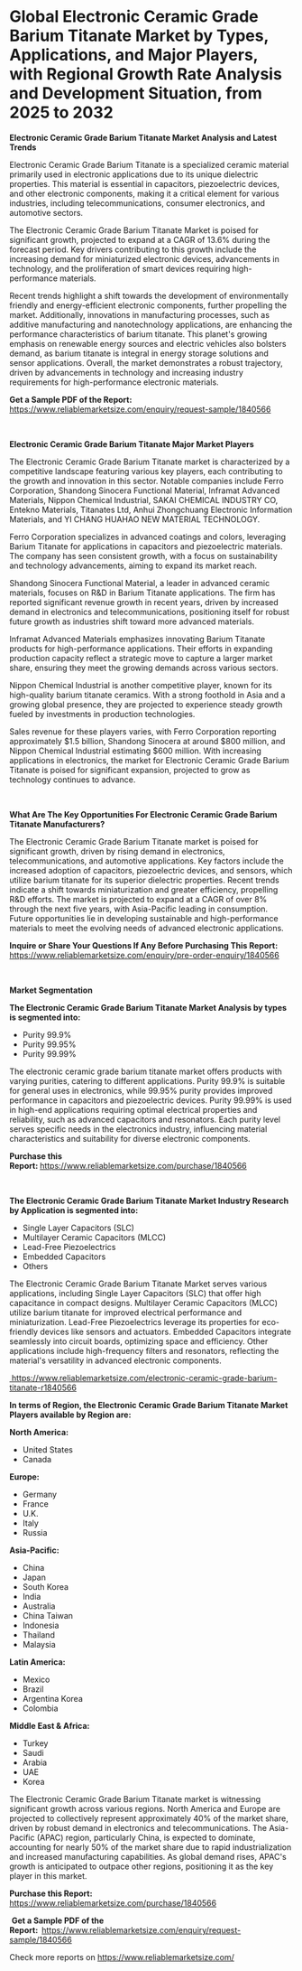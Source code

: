 <p><h1>Global Electronic Ceramic Grade Barium Titanate Market by Types, Applications, and Major Players, with Regional Growth Rate Analysis and Development Situation, from 2025 to 2032</h1></p><p><strong>Electronic Ceramic Grade Barium Titanate Market Analysis and Latest Trends</strong></p>
<p><p>Electronic Ceramic Grade Barium Titanate is a specialized ceramic material primarily used in electronic applications due to its unique dielectric properties. This material is essential in capacitors, piezoelectric devices, and other electronic components, making it a critical element for various industries, including telecommunications, consumer electronics, and automotive sectors.</p><p>The Electronic Ceramic Grade Barium Titanate Market is poised for significant growth, projected to expand at a CAGR of 13.6% during the forecast period. Key drivers contributing to this growth include the increasing demand for miniaturized electronic devices, advancements in technology, and the proliferation of smart devices requiring high-performance materials. </p><p>Recent trends highlight a shift towards the development of environmentally friendly and energy-efficient electronic components, further propelling the market. Additionally, innovations in manufacturing processes, such as additive manufacturing and nanotechnology applications, are enhancing the performance characteristics of barium titanate. This planet's growing emphasis on renewable energy sources and electric vehicles also bolsters demand, as barium titanate is integral in energy storage solutions and sensor applications. Overall, the market demonstrates a robust trajectory, driven by advancements in technology and increasing industry requirements for high-performance electronic materials.</p></p>
<p><strong>Get a Sample PDF of the Report:&nbsp;</strong> <a href="https://www.reliablemarketsize.com/enquiry/request-sample/1840566?utm_campaign=2268&utm_medium=2&utm_source=Github&utm_content=ia&utm_term=03022025&utm_id=electronic-ceramic-grade-barium-titanate">https://www.reliablemarketsize.com/enquiry/request-sample/1840566</a></p>
<p>&nbsp;</p>
<p><strong>Electronic Ceramic Grade Barium Titanate Major Market Players</strong></p>
<p><p>The Electronic Ceramic Grade Barium Titanate market is characterized by a competitive landscape featuring various key players, each contributing to the growth and innovation in this sector. Notable companies include Ferro Corporation, Shandong Sinocera Functional Material, Inframat Advanced Materials, Nippon Chemical Industrial, SAKAI CHEMICAL INDUSTRY CO, Entekno Materials, Titanates Ltd, Anhui Zhongchuang Electronic Information Materials, and YI CHANG HUAHAO NEW MATERIAL TECHNOLOGY.</p><p>Ferro Corporation specializes in advanced coatings and colors, leveraging Barium Titanate for applications in capacitors and piezoelectric materials. The company has seen consistent growth, with a focus on sustainability and technology advancements, aiming to expand its market reach.</p><p>Shandong Sinocera Functional Material, a leader in advanced ceramic materials, focuses on R&D in Barium Titanate applications. The firm has reported significant revenue growth in recent years, driven by increased demand in electronics and telecommunications, positioning itself for robust future growth as industries shift toward more advanced materials.</p><p>Inframat Advanced Materials emphasizes innovating Barium Titanate products for high-performance applications. Their efforts in expanding production capacity reflect a strategic move to capture a larger market share, ensuring they meet the growing demands across various sectors.</p><p>Nippon Chemical Industrial is another competitive player, known for its high-quality barium titanate ceramics. With a strong foothold in Asia and a growing global presence, they are projected to experience steady growth fueled by investments in production technologies.</p><p>Sales revenue for these players varies, with Ferro Corporation reporting approximately $1.5 billion, Shandong Sinocera at around $800 million, and Nippon Chemical Industrial estimating $600 million. With increasing applications in electronics, the market for Electronic Ceramic Grade Barium Titanate is poised for significant expansion, projected to grow as technology continues to advance.</p></p>
<p>&nbsp;</p>
<p><strong>What Are The Key Opportunities For Electronic Ceramic Grade Barium Titanate Manufacturers?</strong></p>
<p><p>The Electronic Ceramic Grade Barium Titanate market is poised for significant growth, driven by rising demand in electronics, telecommunications, and automotive applications. Key factors include the increased adoption of capacitors, piezoelectric devices, and sensors, which utilize barium titanate for its superior dielectric properties. Recent trends indicate a shift towards miniaturization and greater efficiency, propelling R&D efforts. The market is projected to expand at a CAGR of over 8% through the next five years, with Asia-Pacific leading in consumption. Future opportunities lie in developing sustainable and high-performance materials to meet the evolving needs of advanced electronic applications.</p></p>
<p><strong>Inquire or Share Your Questions If Any Before Purchasing This Report:</strong> <a href="https://www.reliablemarketsize.com/enquiry/pre-order-enquiry/1840566?utm_campaign=2268&utm_medium=2&utm_source=Github&utm_content=ia&utm_term=03022025&utm_id=electronic-ceramic-grade-barium-titanate">https://www.reliablemarketsize.com/enquiry/pre-order-enquiry/1840566</a></p>
<p>&nbsp;</p>
<p><strong>Market Segmentation</strong></p>
<p><strong>The Electronic Ceramic Grade Barium Titanate Market Analysis by types is segmented into:</strong></p>
<p><ul><li>Purity 99.9%</li><li>Purity 99.95%</li><li>Purity 99.99%</li></ul></p>
<p><p>The electronic ceramic grade barium titanate market offers products with varying purities, catering to different applications. Purity 99.9% is suitable for general uses in electronics, while 99.95% purity provides improved performance in capacitors and piezoelectric devices. Purity 99.99% is used in high-end applications requiring optimal electrical properties and reliability, such as advanced capacitors and resonators. Each purity level serves specific needs in the electronics industry, influencing material characteristics and suitability for diverse electronic components.</p></p>
<p><strong>Purchase this Report:&nbsp;</strong><a href="https://www.reliablemarketsize.com/purchase/1840566?utm_campaign=2268&utm_medium=2&utm_source=Github&utm_content=ia&utm_term=03022025&utm_id=electronic-ceramic-grade-barium-titanate">https://www.reliablemarketsize.com/purchase/1840566</a></p>
<p>&nbsp;</p>
<p><strong>The Electronic Ceramic Grade Barium Titanate Market Industry Research by Application is segmented into:</strong></p>
<p><ul><li>Single Layer Capacitors (SLC)</li><li>Multilayer Ceramic Capacitors (MLCC)</li><li>Lead-Free Piezoelectrics</li><li>Embedded Capacitors</li><li>Others</li></ul></p>
<p><p>The Electronic Ceramic Grade Barium Titanate Market serves various applications, including Single Layer Capacitors (SLC) that offer high capacitance in compact designs. Multilayer Ceramic Capacitors (MLCC) utilize barium titanate for improved electrical performance and miniaturization. Lead-Free Piezoelectrics leverage its properties for eco-friendly devices like sensors and actuators. Embedded Capacitors integrate seamlessly into circuit boards, optimizing space and efficiency. Other applications include high-frequency filters and resonators, reflecting the material's versatility in advanced electronic components.</p></p>
<p><a href="https://www.reliablemarketsize.com/electronic-ceramic-grade-barium-titanate-r1840566?utm_campaign=2268&utm_medium=2&utm_source=Github&utm_content=ia&utm_term=03022025&utm_id=electronic-ceramic-grade-barium-titanate">&nbsp;https://www.reliablemarketsize.com/electronic-ceramic-grade-barium-titanate-r1840566</a></p>
<p><strong>In terms of Region, the Electronic Ceramic Grade Barium Titanate Market Players available by Region are:</strong></p>
<p>
    <p> <strong> North America: </strong>
        <ul>
            <li>United States</li>
            <li>Canada</li>
        </ul>
        </p> 
    <p> <strong> Europe: </strong>
        <ul>
            <li>Germany</li>
            <li>France</li>
            <li>U.K.</li>
            <li>Italy</li>
            <li>Russia</li>
        </ul>
        </p> 
    <p> <strong> Asia-Pacific: </strong>
        <ul>
            <li>China</li>
            <li>Japan</li>
            <li>South Korea</li>
            <li>India</li>
            <li>Australia</li>
            <li>China Taiwan</li>
            <li>Indonesia</li>
            <li>Thailand</li>
            <li>Malaysia</li>
        </ul>
        </p> 
    <p> <strong> Latin America: </strong>
        <ul>
            <li>Mexico</li>
            <li>Brazil</li>
            <li>Argentina Korea</li>
            <li>Colombia</li>
        </ul>
        </p> 
    <p> <strong> Middle East & Africa: </strong>
        <ul>
            <li>Turkey</li>
            <li>Saudi</li>
            <li>Arabia</li>
            <li>UAE</li>
            <li>Korea</li>
        </ul>
    </p>
    </p>
<p><p>The Electronic Ceramic Grade Barium Titanate market is witnessing significant growth across various regions. North America and Europe are projected to collectively represent approximately 40% of the market share, driven by robust demand in electronics and telecommunications. The Asia-Pacific (APAC) region, particularly China, is expected to dominate, accounting for nearly 50% of the market share due to rapid industrialization and increased manufacturing capabilities. As global demand rises, APAC's growth is anticipated to outpace other regions, positioning it as the key player in this market.</p></p>
<p><strong>Purchase this Report: </strong><a href="https://www.reliablemarketsize.com/purchase/1840566?utm_campaign=2268&utm_medium=2&utm_source=Github&utm_content=ia&utm_term=03022025&utm_id=electronic-ceramic-grade-barium-titanate">https://www.reliablemarketsize.com/purchase/1840566</a></p>
<p>&nbsp;<strong>Get a Sample PDF of the Report:&nbsp;&nbsp;</strong><a href="https://www.reliablemarketsize.com/enquiry/request-sample/1840566?utm_campaign=2268&utm_medium=2&utm_source=Github&utm_content=ia&utm_term=03022025&utm_id=electronic-ceramic-grade-barium-titanate">https://www.reliablemarketsize.com/enquiry/request-sample/1840566</a></p>
<p><strong></strong></p>
<p>Check more reports on <a href="https://www.reliablemarketsize.com/?utm_campaign=2268&utm_medium=2&utm_source=Github&utm_content=ia&utm_term=03022025&utm_id=electronic-ceramic-grade-barium-titanate">https://www.reliablemarketsize.com/</a></p>